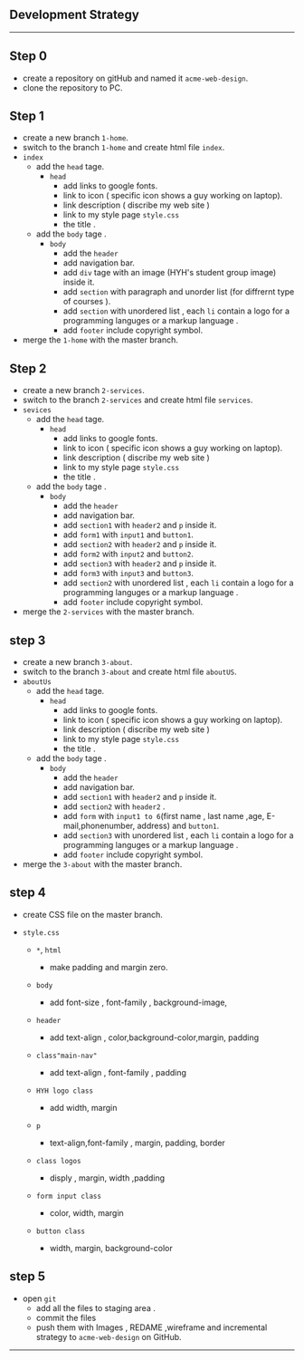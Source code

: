 ## Development Strategy

---

## Step 0

- create a repository on gitHub and named it `acme-web-design`.
- clone the repository to PC.

## Step 1

- create a new branch `1-home`.
- switch to the branch `1-home` and create html file `index`.
- `index`
  - add the `head` tage.
    - `head`
      - add links to google fonts.
      - link to icon ( specific icon shows a guy working on laptop).
      - link description ( discribe my web site )
      - link to my style page `style.css`
      - the title .
  - add the `body` tage .
    - `body`
      - add the `header`
      - add navigation bar.
      - add `div` tage with an image (HYH's student group image) inside it.
      - add `section` with paragraph and unorder list (for diffrernt type of courses ).
      - add `section` with unordered list , each `li` contain a logo for a programming languges or a markup language .
      - add `footer` include copyright symbol.
- merge the `1-home` with the master branch.

## Step 2

- create a new branch `2-services`.
- switch to the branch `2-services` and create html file `services`.
- `sevices`
  - add the `head` tage.
    - `head`
      - add links to google fonts.
      - link to icon ( specific icon shows a guy working on laptop).
      - link description ( discribe my web site )
      - link to my style page `style.css`
      - the title .
  - add the `body` tage .
    - `body`
      - add the `header`
      - add navigation bar.
      - add `section1` with `header2` and `p` inside it.
      - add `form1` with `input1` and `button1`.
      - add `section2` with `header2` and `p` inside it.
      - add `form2` with `input2` and `button2`.
      - add `section3` with `header2` and `p` inside it.
      - add `form3` with `input3` and `button3`.
      - add `section2` with unordered list , each `li` contain a logo for a programming languges or a markup language .
      - add `footer` include copyright symbol.
- merge the `2-services` with the master branch.

## step 3

- create a new branch `3-about`.
- switch to the branch `3-about` and create html file `aboutUS`.
- `aboutUs`
  - add the `head` tage.
    - `head`
      - add links to google fonts.
      - link to icon ( specific icon shows a guy working on laptop).
      - link description ( discribe my web site )
      - link to my style page `style.css`
      - the title .
  - add the `body` tage .
    - `body`
      - add the `header`
      - add navigation bar.
      - add `section1` with `header2` and `p` inside it.
      - add `section2` with `header2` .
      - add `form` with `input1 to 6`(first name , last name ,age, E-mail,phonenumber, address) and `button1`.
      - add `section3` with unordered list , each `li` contain a logo for a programming languges or a markup language .
      - add `footer` include copyright symbol.
- merge the `3-about` with the master branch.

## step 4

- create CSS file on the master branch.
- `style.css`

  - `*`, `html`
    - make padding and margin zero.
  - `body`

    - add font-size , font-family , background-image,

  - `header`
    - add text-align , color,background-color,margin, padding
  - `class"main-nav"`
    - add text-align , font-family , padding
  - `HYH logo class`
    - add width, margin
  - `p`
    - text-align,font-family , margin, padding, border
  - `class logos`
    - disply , margin, width ,padding
  - `form input class `
    - color, width, margin
  - `button class`
    - width, margin, background-color

## step 5

- open `git`
  - add all the files to staging area .
  - commit the files
  - push them with Images , REDAME ,wireframe and incremental strategy to `acme-web-design` on GitHub.

---

